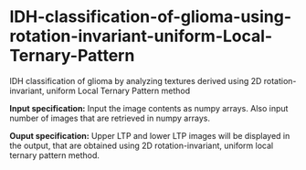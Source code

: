 # IDH-classification-of-glioma-using-rotation-invariant-uniform-Local-Ternary-Pattern
IDH classification of glioma by analyzing textures derived using 2D rotation-invariant, uniform Local Ternary Pattern method 

**Input specification:** Input the image contents as numpy arrays. Also input number of images that are retrieved in numpy arrays.

**Ouput specification:** Upper LTP and lower LTP images will be displayed in the output, that are obtained using 2D rotation-invariant, uniform local ternary pattern method.
